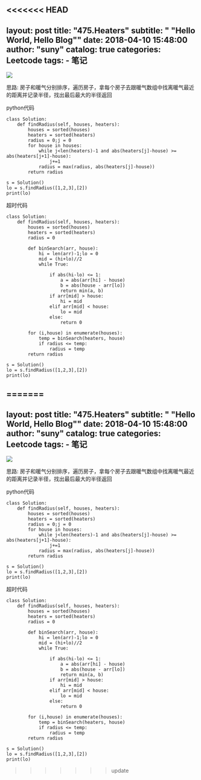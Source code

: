 <<<<<<< HEAD
---
layout:     post
title:      "475.Heaters"
subtitle:   " \"Hello World, Hello Blog\""
date:       2018-04-10 15:48:00
author:     "suny"
catalog: true
categories: Leetcode
tags:
    - 笔记
---
<img src="/img/Headers.jpg"/>

思路: 房子和暖气分别排序，遍历房子，拿每个房子去跟暖气数组中找离暖气最近的距离并记录半径，找出最后最大的半径返回

python代码
	
	class Solution:
	    def findRadius(self, houses, heaters):
	        houses = sorted(houses)
	        heaters = sorted(heaters)
	        radius = 0;j = 0
	        for house in houses:
	            while j<len(heaters)-1 and abs(heaters[j]-house) >= abs(heaters[j+1]-house):
	                j+=1
	            radius = max(radius, abs(heaters[j]-house))
	        return radius
	            
	s = Solution()
	lo = s.findRadius([1,2,3],[2])
	print(lo)


超时代码

	class Solution:
	    def findRadius(self, houses, heaters):
	        houses = sorted(houses)
	        heaters = sorted(heaters)
	        radius = 0
	        
	        def binSearch(arr, house):
	            hi = len(arr)-1;lo = 0
	            mid = (hi+lo)//2
	            while True:
	                
	                if abs(hi-lo) <= 1:
	                    a = abs(arr[hi] - house)
	                    b = abs(house - arr[lo])
	                    return min(a, b)
	                if arr[mid] > house:
	                    hi = mid
	                elif arr[mid] < house:
	                    lo = mid
	                else:
	                    return 0
	
	        for (i,house) in enumerate(houses):
	            temp = binSearch(heaters, house)
	            if radius <= temp:
	                radius = temp
	        return radius
	            
	s = Solution()
	lo = s.findRadius([1,2,3],[2])
	print(lo)



	
	


=======
---
layout:     post
title:      "475.Heaters"
subtitle:   " \"Hello World, Hello Blog\""
date:       2018-04-10 15:48:00
author:     "suny"
catalog: true
categories: Leetcode
tags:
    - 笔记
---
<img src="/img/Headers.jpg"/>

思路: 房子和暖气分别排序，遍历房子，拿每个房子去跟暖气数组中找离暖气最近的距离并记录半径，找出最后最大的半径返回

python代码
	
	class Solution:
	    def findRadius(self, houses, heaters):
	        houses = sorted(houses)
	        heaters = sorted(heaters)
	        radius = 0;j = 0
	        for house in houses:
	            while j<len(heaters)-1 and abs(heaters[j]-house) >= abs(heaters[j+1]-house):
	                j+=1
	            radius = max(radius, abs(heaters[j]-house))
	        return radius
	            
	s = Solution()
	lo = s.findRadius([1,2,3],[2])
	print(lo)


超时代码

	class Solution:
	    def findRadius(self, houses, heaters):
	        houses = sorted(houses)
	        heaters = sorted(heaters)
	        radius = 0
	        
	        def binSearch(arr, house):
	            hi = len(arr)-1;lo = 0
	            mid = (hi+lo)//2
	            while True:
	                
	                if abs(hi-lo) <= 1:
	                    a = abs(arr[hi] - house)
	                    b = abs(house - arr[lo])
	                    return min(a, b)
	                if arr[mid] > house:
	                    hi = mid
	                elif arr[mid] < house:
	                    lo = mid
	                else:
	                    return 0
	
	        for (i,house) in enumerate(houses):
	            temp = binSearch(heaters, house)
	            if radius <= temp:
	                radius = temp
	        return radius
	            
	s = Solution()
	lo = s.findRadius([1,2,3],[2])
	print(lo)



	
	


>>>>>>> update
